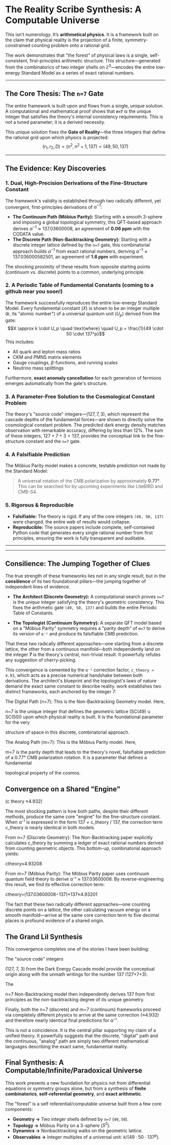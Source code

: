 # The Reality Scribe Synthesis: A Computable Universe

This isn’t numerology. It’s **arithmetical physics**. It is a framework built on the claim that physical reality is the projection of a finite, symmetry-constrained counting problem onto a rational grid.

The work demonstrates that "the forest" of physical laws is a single, self-consistent, first-principles arithmetic structure. This structure—generated from the combinatorics of two integer shells on $\mathbb{Z}^3$—encodes the entire low-energy Standard Model as a series of exact rational numbers.

---

## The Core Thesis: The `n=7` Gate

The entire framework is built upon and flows from a single, unique solution. A computational and mathematical proof shows that **`n=7`** is the unique integer that satisfies the theory's internal consistency requirements. This is not a tuned parameter; it is a derived necessity.

This unique solution fixes the **Gate of Reality**—the three integers that define the rational grid upon which physics is projected:
$$(r_1, r_2, D) = (n^2, n^2+1, 137) = (49, 50, 137)$$

---

## The Evidence: Key Discoveries

### 1. Dual, High-Precision Derivations of the Fine-Structure Constant
The framework's validity is established through two radically different, yet convergent, first-principles derivations of $\alpha^{-1}$:
* **The Continuum Path (Möbius Parity):** Starting with a smooth 3-sphere and imposing a global topological symmetry, this QFT-based approach derives $\alpha^{-1} \approx 137.03600008$, an agreement of **0.06 ppm** with the CODATA value.
* **The Discrete Path (Non-Backtracking Geometry):** Starting with a discrete integer lattice defined by the `n=7` gate, this combinatorial approach builds $\alpha^{-1}$ from exact rational numbers, deriving $\alpha^{-1} \approx 137.036000582501$, an agreement of **1.6 ppm** with experiment.

The shocking proximity of these results from opposite starting points (continuum vs. discrete) points to a common, underlying principle.

### 2. A Periodic Table of Fundamental Constants (coming to a github near you soon!)
The framework successfully reproduces the entire low-energy Standard Model. Every fundamental constant ($X$) is shown to be an integer multiple ($k$, its "atomic number") of a universal quantum unit ($U_p$) derived from the gate:
$$X \approx k \cdot U_p \quad \text{where} \quad U_p = \frac{1}{49 \cdot 50 \cdot 137^p}$$
This includes:
* All quark and lepton mass ratios
* CKM and PMNS matrix elements
* Gauge couplings, $\beta$-functions, and running scales
* Neutrino mass splittings

Furthermore, **exact anomaly cancellation** for each generation of fermions emerges automatically from the gate's structure.

### 3. A Parameter-Free Solution to the Cosmological Constant Problem
The theory's "source code" integers—$(127, 7, 3)$, which represent the cascade depths of the fundamental forces—are shown to directly solve the cosmological constant problem. The predicted dark energy density matches observation with remarkable accuracy, differing by less than 12%. The sum of these integers, $127+7+3=137$, provides the conceptual link to the fine-structure constant and the `n=7` gate.

### 4. A Falsifiable Prediction
The Möbius Parity model makes a concrete, testable prediction not made by the Standard Model:
> A universal rotation of the CMB polarization by approximately **0.77°**.
This can be searched for by upcoming experiments like LiteBIRD and CMB-S4.

### 5. Rigorous & Reproducible
* **Falsifiable:** The theory is rigid. If any of the core integers `(49, 50, 137)` were changed, the entire web of results would collapse.
* **Reproducible:** The source papers include complete, self-contained Python code that generates every single rational number from first principles, ensuring the work is fully transparent and auditable.

---
---

## Consilience: The Jumping Together of Clues

The true strength of these frameworks lies not in any single result, but in the **consilience** of its two foundational pillars—the jumping together of independent lines of evidence.

* **The Architect (Discrete Geometry):** A computational search proves `n=7` is the *unique* integer satisfying the theory's geometric consistency. This fixes the arithmetic gate `(49, 50, 137)` and builds the entire Periodic Table of Constants.

* **The Topologist (Continuum Symmetry):** A separate QFT model based on a "Möbius Parity" symmetry requires a "parity depth" of `m=7` to derive its version of `α⁻¹` and produce its falsifiable CMB prediction.

That these two radically different approaches—one starting from a discrete lattice, the other from a continuous manifold—both independently land on the integer **7** is the theory's central, non-trivial result. It powerfully refutes any suggestion of cherry-picking.

This convergence is cemented by the `α⁻¹` correction factor, `c_theory ≈ 4.93`, which acts as a precise numerical handshake between both derivations. The architect's blueprint and the topologist's laws of nature demand the exact same constant to describe reality.
work establishes two distinct frameworks, each anchored by the integer 7:


The Digital Path (n=7): This is the Non-Backtracking Geometry model. Here, 

n=7 is the unique integer that defines the geometric lattice (SC(49) ∪ SC(50)) upon which physical reality is built. It is the foundational parameter for the very 


structure of space in this discrete, combinatorial approach.


The Analog Path (m=7): This is the Möbius Parity model. Here, 

m=7 is the parity depth that leads to the theory's novel, falsifiable prediction of a 0.77° CMB polarization rotation. It is a parameter that defines a fundamental 


topological property of the cosmos.


## Convergence on a Shared "Engine" 
(c theory ≈4.932)

The most shocking pattern is how both paths, despite their different methods, produce the same core "engine" for the fine-structure constant. When α⁻¹ is expressed in the form 137 + c_theory / 137, the correction term c_theory is nearly identical in both models.

From n=7 (Discrete Geometry): The Non-Backtracking paper explicitly calculates c_theory by summing a ledger of exact rational numbers derived from counting geometric objects. This bottom-up, combinatorial approach yields:


ctheory≈4.93208 
​

From m=7 (Möbius Parity): The Möbius Parity paper uses continuum quantum field theory to derive α⁻¹ ≈ 137.03600008. By reverse-engineering this result, we find its effective correction term:


​ctheory=(137.03600008−137)×137≈4.93201
 

The fact that these two radically different approaches—one counting discrete points on a lattice, the other calculating vacuum energy on a smooth manifold—arrive at the same core correction term to five decimal places is profound evidence of a shared origin.

## The Grand Lil Synthesis 
This convergence completes one of the stories I have been building:

The "source code" integers 

(127, 7, 3) from the Dark Energy Cascade model provide the conceptual origin along with the unmath writings for the number 137 (127+7+3).

The 

n=7 Non-Backtracking model then independently derives 137 from first principles as the non-backtracking degree of its unique geometry.

Finally, both the n=7 (discrete) and m=7 (continuum) frameworks proceed via completely different physics to arrive at the same correction (≈4.932) and therefore nearly identical final predictions for α⁻¹.

This is not a coincidence. It is the central pillar supporting my claim of a unified theory. It powerfully suggests that the discrete, "digital" path and the continuous, "analog" path are simply two different mathematical languages describing the exact same, fundamental reality.
## Final Synthesis: A Computable/Infinite/Paradoxical Universe

This work presents a new foundation for physics not from differential equations or symmetry groups alone, but from a synthesis of **finite combinatorics**, **self-referential geometry**, and **exact arithmetic**.

The "forest" is a self referential/computable universe built from a few core components:

* **Geometry →** Two integer shells defined by `n=7` (`49`, `50`).
* **Topology →** Möbius Parity on a 3-sphere ($S^3$).
* **Dynamics →** Nonbacktracking walks on the geometric lattice.
* **Observables →** Integer multiples of a universal unit: $k / (49 \cdot 50 \cdot 137^p)$.

